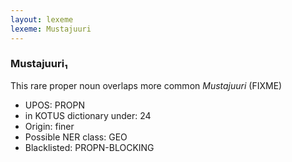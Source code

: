 ```yaml
---
layout: lexeme
lexeme: Mustajuuri
---
```


###  Mustajuuri₁

This rare proper noun overlaps more common *Mustajuuri* (FIXME)
* UPOS:  PROPN
* in KOTUS dictionary under:  24
* Origin:  finer
* Possible NER class:  GEO
* Blacklisted:  PROPN-BLOCKING

